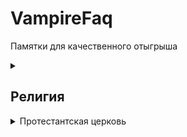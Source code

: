 # VampireFaq

Памятки для качественного отыгрыша 

<details>
  <summary><h2> Религия </h2></summary>

  <details>
  <summary> Католическая церковь </summary>
    
> **Католики** — часто бедные иммигранты (ирландцы, итальянцы).

<details>
  <summary> Ключевые молитвы: </summary>
  
- «Отче наш» (на латыни — Pater Noster).
- «Аве Мария» (Ave Maria).
- «Слава Отцу» (Gloria Patri) — в конце каждой молитвы.

  </details> 

  <details>
  <summary> Ритуалы: </summary>
  
-   Месса на латыни (до 1960-х). Исповедь священнику в исповедальне.
-   Почитание святых, Девы Марии, икон и реликвий.
-   Посты (например, воздержание от мяса по пятницам).

  </details> 

  <details>
  <summary> Обязательные действия для верующих: </summary>

- Воскресная месса — пропуск считался грехом.
- Ежегодная исповедь и причастие (минимум раз в год).
- Молитва Розария (чередование «Отче наш» и «Аве Мария» с размышлением о «тайнах» Христа).
- Соблюдение постов (Великий пост, Адвент).
  
_А также_

  - Католики в Сен-Дени (как ирландские иммигранты) могли:
  - Носить нательные крестики.
  - Осенять себя крестным знамением (слева направо) при виде церкви или упоминании смерти.
  - Посещать исповедь после «греховных» поступков (например, ограбления).

 </details>

- **Централизация:** Главенство Папы Римского, строгая иерархия (священники, епископы).
- **Таинства:** 7 обрядов (крещение, причастие, исповедь, миропомазание, венчание, соборование, рукоположение).


 <details>
  <summary> Конфликты между конфессиями </summary>

- Протестанты считали католиков «агентами Папы», угрозой демократии.
- В газетах писали, что католики пьют кровь младенцев (абсурдные слухи).

 </details>

</details>

</details>

</details>

</details>


<details>
  <summary> Протестантская церковь </summary>

> **Протестанты** — «старая гвардия» (англосаксы, владельцы земель).

<details>
  <summary> Ключевые молитвы: </summary>

- «Отче наш» (на родном языке).
- Псалмы (например, 22-й: «Господь — Пастырь мой...»).
- Спонтанные молитвы («Господи, прости мои грехи и направь на путь истинный»).

</details>

<details>
  <summary> Обязательные действия для верующих: </summary>

- Воскресные проповеди с акцентом на личном покаянии.
- Крещение взрослых (у баптистов) — через полное погружение в воду.
- Молитвы своими словами (а не заученные тексты).
- Участие в молитвенных собраниях (иногда с экстатическими проявлениями — крики, «говорение на языках»).

_А также_

- Проводить домашние чтения Библии.
- Осуждать католиков как «идолопоклонников».
- Отказываться от алкоголя (особенно методисты).

 </details>

- **Децентрализация**: Каждая община автономна, нет единого лидера.
- **Протестантские церкви** (баптисты, методисты, лютеране)
- **Только два таинства**: Крещение и причастие (символические, а не мистические).

 <details>
  <summary> Конфликты между конфессиями </summary>
  
- Осуждать католиков как «идолопоклонников».

 </details>

 </details>


